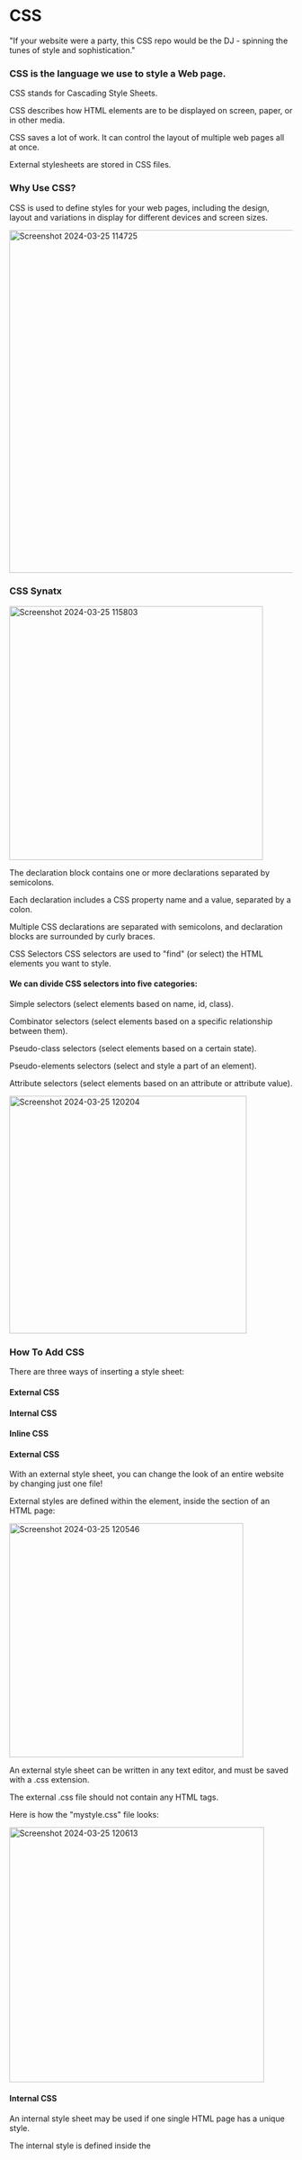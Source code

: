 # CSS
"If your website were a party, this CSS repo would be the DJ - spinning the tunes of style and sophistication."
### CSS is the language we use to style a Web page.
CSS stands for Cascading Style Sheets.


CSS describes how HTML elements are to be displayed on screen, paper, or in other media.


CSS saves a lot of work. It can control the layout of multiple web pages all at once.


External stylesheets are stored in CSS files.

### Why Use CSS?
CSS is used to define styles for your web pages, including the design, layout and variations in display for different devices and screen sizes.


<img width="609" alt="Screenshot 2024-03-25 114725" src="https://github.com/iamganeshsalunkhe/CSS/assets/143490640/72ea7892-72b4-4f3d-819f-4831f6807d6e">


### CSS Synatx 

<img width="451" alt="Screenshot 2024-03-25 115803" src="https://github.com/iamganeshsalunkhe/CSS/assets/143490640/3c919783-5fe4-4831-b5fc-da7f6b584e95">

The declaration block contains one or more declarations separated by semicolons.

Each declaration includes a CSS property name and a value, separated by a colon.

Multiple CSS declarations are separated with semicolons, and declaration blocks are surrounded by curly braces.

CSS Selectors
CSS selectors are used to "find" (or select) the HTML elements you want to style.

#### We can divide CSS selectors into five categories:

Simple selectors (select elements based on name, id, class).


Combinator selectors (select elements based on a specific relationship between them).


Pseudo-class selectors (select elements based on a certain state).


Pseudo-elements selectors (select and style a part of an element).


Attribute selectors (select elements based on an attribute or attribute value).

<img width="422" alt="Screenshot 2024-03-25 120204" src="https://github.com/iamganeshsalunkhe/CSS/assets/143490640/909c8101-45d0-4fc7-9742-d0c5759fe682">

### How To Add CSS


There are three ways of inserting a style sheet:

#### External CSS


#### Internal CSS


#### Inline CSS


#### External CSS
With an external style sheet, you can change the look of an entire website by changing just one file!

External styles are defined within the <link> element, inside the <head> section of an HTML page:

<img width="416" alt="Screenshot 2024-03-25 120546" src="https://github.com/iamganeshsalunkhe/CSS/assets/143490640/5c77916d-00db-44eb-822d-f5e4a348cd5e">

An external style sheet can be written in any text editor, and must be saved with a .css extension.


The external .css file should not contain any HTML tags.


Here is how the "mystyle.css" file looks:


<img width="453" alt="Screenshot 2024-03-25 120613" src="https://github.com/iamganeshsalunkhe/CSS/assets/143490640/6064024b-b4db-4ef3-878a-e6da25d6d0e1">



#### Internal CSS
An internal style sheet may be used if one single HTML page has a unique style.

The internal style is defined inside the <style> element, inside the head section.

<img width="205" alt="Screenshot 2024-03-25 121104" src="https://github.com/iamganeshsalunkhe/CSS/assets/143490640/cd9b235c-5d4a-4426-ac18-04cb193b90a1">


#### Inline CSS


An inline style may be used to apply a unique style for a single element.

To use inline styles, add the style attribute to the relevant element. The style attribute can contain any CSS property.


<img width="422" alt="Screenshot 2024-03-25 121252" src="https://github.com/iamganeshsalunkhe/CSS/assets/143490640/552cc9b7-09e2-40b8-8246-660ce86a1a85">

#### The CSS Box Model
In CSS, the term "box model" is used when talking about design and layout.

The CSS box model is essentially a box that wraps around every HTML element. It consists of: content, padding, borders and margins. The image below illustrates the box model:


<img width="587" alt="Screenshot 2024-03-25 121620" src="https://github.com/iamganeshsalunkhe/CSS/assets/143490640/f4517de0-9655-4b55-8548-eeae1c14a0bc">


Explanation of the different parts:

Content - The content of the box, where text and images appear.

Padding - Clears an area around the content. The padding is transparent.

Border - A border that goes around the padding and content.

Margin - Clears an area outside the border. The margin is transparent.

The box model allows us to add a border around elements, and to define space between elements. 

### The position Property
The position property specifies the type of positioning method used for an element.

There are five different position values:

static

relative

fixed

absolute

sticky

Elements are then positioned using the top, bottom, left, and right properties. However, these properties will not work unless the position property is set first. They also work differently depending on the position value.

#### position: static
##### HTML elements are positioned static by default.

Static positioned elements are not affected by the top, bottom, left, and right properties.

An element with position: static; is not positioned in any special way; it is always positioned according to the normal flow of the page.

#### position: relative
##### An element with position: relative; is positioned relative to its normal position.

Setting the top, right, bottom, and left properties of a relatively-positioned element will cause it to be adjusted away from its normal position. Other content will not be adjusted to fit into any gap left by the element.

#### position: fixed
##### An element with position: fixed; is positioned relative to the viewport, which means it always stays in the same place even if the page is scrolled. The top, right, bottom, and left properties are used to position the element.

A fixed element does not leave a gap in the page where it would normally have been located.

#### position: absolute
##### An element with position: absolute; is positioned relative to the nearest positioned ancestor (instead of positioned relative to the viewport, like fixed).

However; if an absolute positioned element has no positioned ancestors, it uses the document body, and moves along with page scrolling.

Note: Absolute positioned elements are removed from the normal flow, and can overlap elements.

#### position: sticky
##### An element with position: sticky; is positioned based on the user's scroll position.

A sticky element toggles between relative and fixed, depending on the scroll position. It is positioned relative until a given offset position is met in the viewport - then it "sticks" in place (like position:fixed).

### The z-index Property


When elements are positioned, they can overlap other elements.

The z-index property specifies the stack order of an element (which element should be placed in front of, or behind, the others).

### CSS Overflow

The overflow property specifies whether to clip the content or to add scrollbars when the content of an element is too big to fit in the specified area.

The overflow property has the following values:

visible - Default. The overflow is not clipped. The content renders outside the element's box

hidden - The overflow is clipped, and the rest of the content will be invisible

scroll - The overflow is clipped, and a scrollbar is added to see the rest of the content

auto - Similar to scroll, but it adds scrollbars only when necessary

### The float Property
The float property is used for positioning and formatting content e.g. let an image float left to the text in a container.

The float property can have one of the following values:



left - The element floats to the left of its container

right - The element floats to the right of its container

none - The element does not float (will be displayed just where it occurs in the text). This is default

inherit - The element inherits the float value of its parent

In its simplest use, the float property can be used to wrap text around images.


### The clear Property
When we use the float property, and we want the next element below (not on right or left), we will have to use the clear property.

The clear property specifies what should happen with the element that is next to a floating element.

The clear property can have one of the following values:


none - The element is not pushed below left or right floated elements. This is default

left - The element is pushed below left floated elements

right - The element is pushed below right floated elements

both - The element is pushed below both left and right floated elements

inherit - The element inherits the clear value from its parent

When clearing floats, you should match the clear to the float: If an element is floated to the left, then you should clear to the left. Your floated element will continue to float, but the cleared element will 
appear below it on the web page.


### CSS Combinators

A combinator is something that explains the relationship between the selectors.

A CSS selector can contain more than one simple selector. Between the simple selectors, we can include a combinator.

There are four different combinators in CSS:


#### descendant selector (space)

#### child selector (>)

#### adjacent sibling selector (+)

#### general sibling selector (~)

### What are Pseudo-classes?

A pseudo-class is used to define a special state of an element.

For example, it can be used to:

Style an element when a user mouses over it.

Style visited and unvisited links differently.

Style an element when it gets focus.

```
selector:pseudo-class {
  property: value;
}
```

### What are Pseudo-Elements?

A CSS pseudo-element is used to style specified parts of an element.

For example, it can be used to:

Style the first letter, or line, of an element.

Insert content before, or after, the content of an element.

Syntax

The syntax of pseudo-elements:

```
selector::pseudo-element {
  property: value;
}
```
